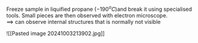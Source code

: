Freeze sample in liquified propane ($-190^o C$)and break it using specialised tools. Small pieces are then observed with electron microscope.  
$\implies$ can observe internal structures that is normally not visible  

![[Pasted image 20241003213902.jpg]]